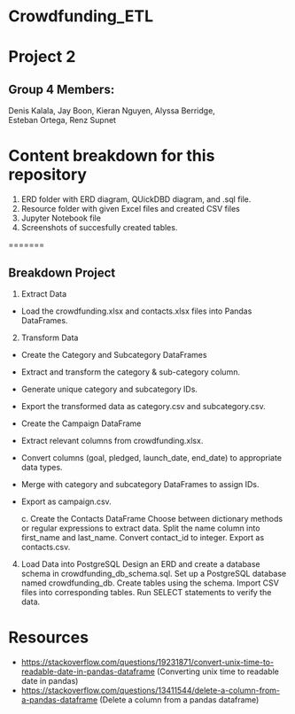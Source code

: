 # Crowdfunding_ETL
Project 2
=======
## Group 4 Members:
Denis Kalala, 
Jay Boon, 
Kieran Nguyen, 
Alyssa Berridge,  
Esteban Ortega, 
Renz Supnet

# Content breakdown for this repository
1. ERD folder with ERD diagram, QUickDBD diagram, and .sql file.
2. Resource folder with given Excel files and created CSV files
3. Jupyter Notebook file
4. Screenshots of succesfully created tables.

=======
##  Breakdown Project
1. Extract Data
- Load the crowdfunding.xlsx and contacts.xlsx files into Pandas DataFrames.

2. Transform Data
- Create the Category and Subcategory DataFrames
- Extract and transform the category & sub-category column.
- Generate unique category and subcategory IDs.
- Export the transformed data as category.csv and subcategory.csv.
- Create the Campaign DataFrame
- Extract relevant columns from crowdfunding.xlsx.
- Convert columns (goal, pledged, launch_date, end_date) to appropriate data types.
- Merge with category and subcategory DataFrames to assign IDs.
- Export as campaign.csv.

   c. Create the Contacts DataFrame
    Choose between dictionary methods or regular expressions to extract data.
    Split the name column into first_name and last_name.
    Convert contact_id to integer.
    Export as contacts.csv.
   
4. Load Data into PostgreSQL
    Design an ERD and create a database schema in crowdfunding_db_schema.sql.
    Set up a PostgreSQL database named crowdfunding_db.
    Create tables using the schema.
    Import CSV files into corresponding tables.
    Run SELECT statements to verify the data.

# Resources 
- https://stackoverflow.com/questions/19231871/convert-unix-time-to-readable-date-in-pandas-dataframe (Converting unix time to readable date in pandas)
- https://stackoverflow.com/questions/13411544/delete-a-column-from-a-pandas-dataframe (Delete a column from a pandas dataframe)
